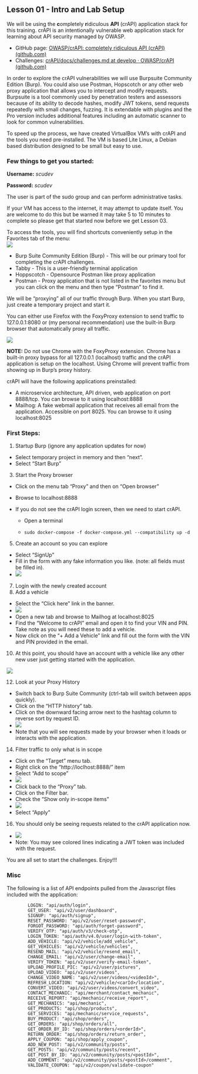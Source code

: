 ## Lesson 01 - Intro and Lab Setup

We will be using the **c**ompletely **r**idiculous **API** (crAPI) application stack for this training. crAPI is an intentionally vulnerable web application stack for learning about API security managed by OWASP.

- GitHub page: [OWASP/crAPI: completely ridiculous API (crAPI) (github.com)](https://github.com/OWASP/crAPI)
- Challenges: [crAPI/docs/challenges.md at develop · OWASP/crAPI (github.com)](https://github.com/OWASP/crAPI/blob/develop/docs/challenges.md)

  

In order to explore the crAPI vulnerabilities we will use Burpsuite Community Edition (Burp). You could also use Postman, Hopscotch or any other web proxy application that allows you to intercept and modify requests. Burpsuite is a tool commonly used by penetration testers and assessors because of its ability to decode hashes, modify JWT tokens, send requests repeatedly with small changes, fuzzing. It is extendable with plugins and the Pro version includes additional features including an automatic scanner to look for common vulnerabilities.

To speed up the process, we have created VirtualBox VM’s with crAPI and the tools you need pre-installed. The VM is based Lite Linux, a Debian based distribution designed to be small but easy to use. 

### Few things to get you started:

**Username:** _scudev_

**Password:** _scudev_

The user is part of the sudo group and can perform administrative tasks.

If your VM has access to the internet, it may attempt to update itself. You are welcome to do this but be warned it may take 5 to 10 minutes to complete so please get that started now before we get Lesson 03.

To access the tools, you will find shortcuts conveniently setup in the Favorites tab of the menu:  
![](Files/image.png)  

- Burp Suite Community Edition (Burp) - This will be our primary tool for completing the crAPI challenges.
- Tabby - This is a user-friendly terminal application
- Hoppscotch - Opensource Postman like proxy application
- Postman - Proxy application that is not listed in the favorites menu but you can click on the menu and then type “Postman” to find it.


We will be “proxying” all of our traffic through Burp. When you start Burp, just create a temporary project and start it.

You can either use Firefox with the FoxyProxy extension to send traffic to 127.0.0.1:8080 or (my personal recommendation) use the built-in Burp browser that automatically proxy all traffic.

![](Files/image%202.png)  

  

**NOTE:** Do not use Chrome with the FoxyProxy extension. Chrome has a built-in proxy bypass for all 127.0.0.1 (localhost) traffic and the crAPI application is setup on the localhost. Using Chrome will prevent traffic from showing up in Burp’s proxy history.

crAPI will have the following applications preinstalled:

- A microservice architecture, API driven, web application on port 8888/tcp. You can browse to it using localhost:8888
- Mailhog: A fake webmail application that receives all email from the application. Accessible on port 8025. You can browse to it using localhost:8025


### First Steps:

1. Startup Burp (ignore any application updates for now)
- Select temporary project in memory and then “next”.
- Select “Start Burp”
3. Start the Proxy browser
- Click on the menu tab “Proxy” and then on “Open browser”
- Browse to localhost:8888
- If you do not see the crAPI login screen, then we need to start crAPI. 

  - Open a terminal

  - ``` sudo docker-compose -f docker-compose.yml --compatibilitymode
    sudo docker-compose -f docker-compose.yml --compatibility up -d
5. Create an account so you can explore
- Select “SignUp”
- Fill in the form with any fake information you like. (note: all fields must be filled in).
- ![](Files/image%203.png)
7. Login with the newly created account
8. Add a vehicle

- Select the “Click here” link in the banner.
- ![](Files/image%204.png)
- Open a new tab and browse to Mailhog at localhost:8025
- Find the “Welcome to crAPI” email and open it to find your VIN and PIN. Take note as you will need these to add a vehicle.
- Now click on the “+ Add a Vehicle” link and fill out the form with the VIN and PIN provided in the email.
10. At this point, you should have an account with a vehicle like any other new user just getting started with the application.

![](Files/image%205.png)

12. Look at your Proxy History

- Switch back to Burp Suite Community (ctrl-tab will switch between apps quickly).
- Click on the “HTTP history” tab.
- Click on the downward facing arrow next to the hashtag column to reverse sort by request ID.
- ![](Files/image%206.png)
- Note that you will see requests made by your browser when it loads or interacts with the application.
14. Filter traffic to only what is in scope
- Click on the “Target” menu tab.
- Right click on the “http://loclhost:8888/” item
- Select “Add to scope”
- ![](Files/image%207.png)
- Click back to the “Proxy” tab.
- Click on the Filter bar.
- Check the “Show only in-scope items”
- ![](Files/image%208.png)
- Select “Apply”
16. You should only be seeing requests related to the crAPI application now.
- ![](Files/image%209.png)
- Note: You may see colored lines indicating a JWT token was included with the request.

You are all set to start the challenges. Enjoy!!!

### Misc

The following is a list of API endpoints pulled from the Javascript files included with the application:

            LOGIN: "api/auth/login",
            GET_USER: "api/v2/user/dashboard",
            SIGNUP: "api/auth/signup",
            RESET_PASSWORD: "api/v2/user/reset-password",
            FORGOT_PASSWORD: "api/auth/forget-password",
            VERIFY_OTP: "api/auth/v3/check-otp",
            LOGIN_TOKEN: "api/auth/v4.0/user/login-with-token",
            ADD_VEHICLE: "api/v2/vehicle/add_vehicle",
            GET_VEHICLES: "api/v2/vehicle/vehicles",
            RESEND_MAIL: "api/v2/vehicle/resend_email",
            CHANGE_EMAIL: "api/v2/user/change-email",
            VERIFY_TOKEN: "api/v2/user/verify-email-token",
            UPLOAD_PROFILE_PIC: "api/v2/user/pictures",
            UPLOAD_VIDEO: "api/v2/user/videos",
            CHANGE_VIDEO_NAME: "api/v2/user/videos/<videoId>",
            REFRESH_LOCATION: "api/v2/vehicle/<carId>/location",
            CONVERT_VIDEO: "api/v2/user/videos/convert_video",
            CONTACT_MECHANIC: "api/merchant/contact_mechanic",
            RECEIVE_REPORT: "api/mechanic/receive_report",
            GET_MECHANICS: "api/mechanic",
            GET_PRODUCTS: "api/shop/products",
            GET_SERVICES: "api/mechanic/service_requests",
            BUY_PRODUCT: "api/shop/orders",
            GET_ORDERS: "api/shop/orders/all",
            GET_ORDER_BY_ID: "api/shop/orders/<orderId>",
            RETURN_ORDER: "api/shop/orders/return_order",
            APPLY_COUPON: "api/shop/apply_coupon",
            ADD_NEW_POST: "api/v2/community/posts",
            GET_POSTS: "api/v2/community/posts/recent",
            GET_POST_BY_ID: "api/v2/community/posts/<postId>",
            ADD_COMMENT: "api/v2/community/posts/<postId>/comment",
            VALIDATE_COUPON: "api/v2/coupon/validate-coupon"
